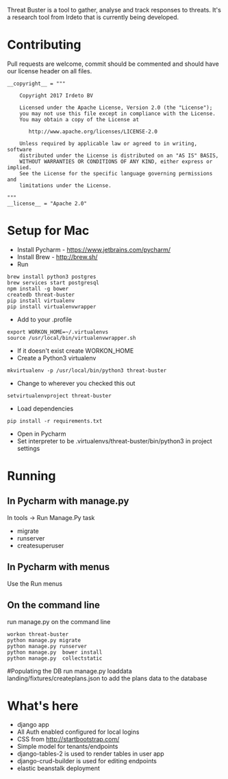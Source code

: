 Threat Buster is a tool to gather, analyse and track responses to threats. It's a research tool from Irdeto that is currently being developed.

# Contributing

Pull requests are welcome, commit should be commented and should have our license header on all files.

```
__copyright__ = """

    Copyright 2017 Irdeto BV

    Licensed under the Apache License, Version 2.0 (the "License");
    you may not use this file except in compliance with the License.
    You may obtain a copy of the License at

       http://www.apache.org/licenses/LICENSE-2.0

    Unless required by applicable law or agreed to in writing, software
    distributed under the License is distributed on an "AS IS" BASIS,
    WITHOUT WARRANTIES OR CONDITIONS OF ANY KIND, either express or implied.
    See the License for the specific language governing permissions and
    limitations under the License.

"""
__license__ = "Apache 2.0"
```

# Setup for Mac

* Install Pycharm - https://www.jetbrains.com/pycharm/
* Install Brew - http://brew.sh/
* Run
```
brew install python3 postgres
brew services start postgresql
npm install -g bower
createdb threat-buster
pip install virtualenv
pip install virtualenvwrapper
```
* Add to your .profile
```
export WORKON_HOME=~/.virtualenvs
source /usr/local/bin/virtualenvwrapper.sh
```
* If it doesn't exist create WORKON_HOME
* Create a Python3 virtualenv
```
mkvirtualenv -p /usr/local/bin/python3 threat-buster
```
* Change to wherever you checked this out
```
setvirtualenvproject threat-buster
```
* Load dependencies
```
pip install -r requirements.txt
```
* Open in Pycharm
* Set interpreter to be .virtualenvs/threat-buster/bin/python3 in project settings

# Running

## In Pycharm with manage.py

In tools -> Run Manage.Py task
* migrate
* runserver
* createsuperuser

## In Pycharm with menus

Use the Run menus


## On the command line
run manage.py on the command line
```
workon threat-buster
python manage.py migrate
python manage.py runserver
python manage.py  bower install
python manage.py  collectstatic

```

#Populating the DB
run manage.py loaddata landing/fixtures/createplans.json to add the plans data to the database

# What's here

* django app
* All Auth enabled configured for local logins
* CSS from http://startbootstrap.com/
* Simple model for tenants/endpoints
* django-tables-2 is used to render tables in user app
* django-crud-builder is used for editing endpoints
* elastic beanstalk deployment


